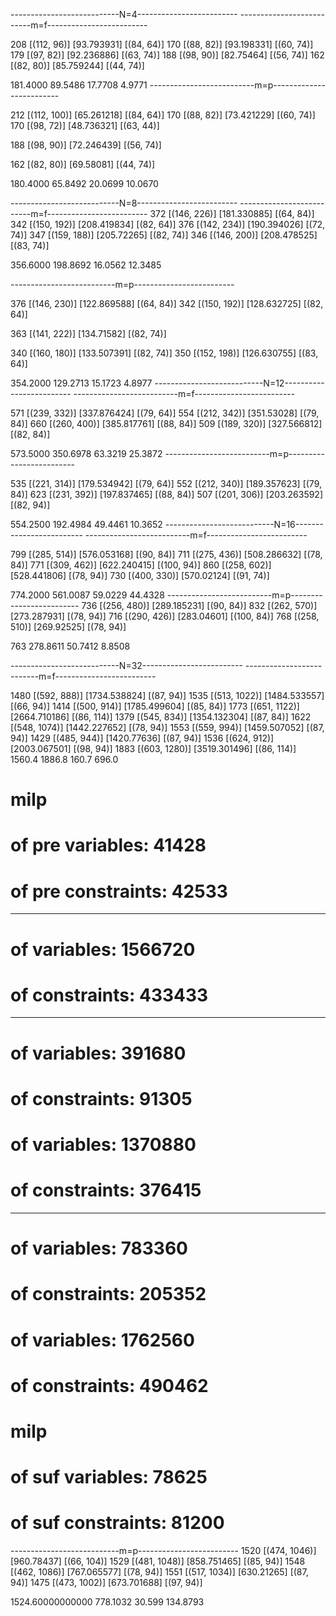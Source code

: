 ---------------------------N=4-------------------------
--------------------------m=f-------------------------

208 [(112, 96)] [93.793931] [(84, 64)]
170 [(88, 82)] [93.198331] [(60, 74)]
179 [(97, 82)] [92.236886] [(63, 74)]
188 [(98, 90)] [82.75464] [(56, 74)]
162 [(82, 80)] [85.759244] [(44, 74)]

181.4000   89.5486
17.7708    4.9771
--------------------------m=p-------------------------

212 [(112, 100)] [65.261218] [(84, 64)]
170 [(88, 82)]  [73.421229] [(60, 74)]
170 [(98, 72)]  [48.736321] [(63, 44)]

188 [(98, 90)]  [72.246439] [(56, 74)]

162 [(82, 80)]  [69.58081] [(44, 74)]

180.4000   65.8492
20.0699    10.0670

---------------------------N=8-------------------------
--------------------------m=f-------------------------
372 [(146, 226)] [181.330885] [(64, 84)]
342 [(150, 192)] [208.419834] [(82, 64)]
376 [(142, 234)] [190.394026] [(72, 74)]
347 [(159, 188)] [205.72265] [(82, 74)]
346 [(146, 200)] [208.478525] [(83, 74)]

356.6000     198.8692
16.0562      12.3485

--------------------------m=p-------------------------

376 [(146, 230)] [122.869588] [(64, 84)]
342 [(150, 192)] [128.632725] [(82, 64)]

363 [(141, 222)] [134.71582] [(82, 74)]

340 [(160, 180)] [133.507391] [(82, 74)]
350 [(152, 198)] [126.630755] [(83, 64)]

354.2000    129.2713
 15.1723    4.8977
---------------------------N=12-------------------------
--------------------------m=f-------------------------

571 [(239, 332)] [337.876424] [(79, 64)]
554 [(212, 342)] [351.53028] [(79, 84)]
660 [(260, 400)] [385.817761] [(88, 84)]
509 [(189, 320)] [327.566812] [(82, 84)]

573.5000  350.6978
63.3219   25.3872
--------------------------m=p-------------------------

535 [(221, 314)] [179.534942] [(79, 64)]
552 [(212, 340)] [189.357623] [(79, 84)]
623 [(231, 392)] [197.837465] [(88, 84)]
507 [(201, 306)] [203.263592] [(82, 94)]

554.2500    192.4984
49.4461     10.3652
---------------------------N=16-------------------------
--------------------------m=f-------------------------

799 [(285, 514)] [576.053168] [(90, 84)]
711 [(275, 436)] [508.286632] [(78, 84)]
771 [(309, 462)] [622.240415] [(100, 94)]
860 [(258, 602)] [528.441806] [(78, 94)]
730 [(400, 330)] [570.02124] [(91, 74)]

774.2000      561.0087
59.0229       44.4328
--------------------------m=p-------------------------
736 [(256, 480)] [289.185231] [(90, 84)]
832 [(262, 570)] [273.287931] [(78, 94)]
716 [(290, 426)] [283.04601] [(100, 84)]
768 [(258, 510)] [269.92525] [(78, 94)]

763         278.8611
50.7412     8.8508

---------------------------N=32-------------------------
--------------------------m=f-------------------------

1480 [(592, 888)] [1734.538824] [(87, 94)]
1535 [(513, 1022)] [1484.533557] [(66, 94)]
1414 [(500, 914)] [1785.499604] [(85, 84)]
1773 [(651, 1122)] [2664.710186] [(86, 114)]
1379 [(545, 834)] [1354.132304] [(87, 84)]
1622 [(548, 1074)] [1442.227652] [(78, 94)]
1553 [(559, 994)] [1459.507052] [(87, 94)]
1429 [(485, 944)] [1420.77636] [(87, 94)]
1536 [(624, 912)] [2003.067501] [(98, 94)]
1883 [(603, 1280)] [3519.301496] [(86, 114)]
1560.4    1886.8
160.7     696.0

# milp
# of pre variables: 41428
# of pre constraints: 42533
******************************************
# of variables: 1566720
# of constraints: 433433
******************************************
# of variables: 391680
# of constraints: 91305
# of variables: 1370880
# of constraints: 376415
******************************************
# of variables: 783360
# of constraints: 205352
# of variables: 1762560
# of constraints: 490462
# milp
# of suf variables: 78625
# of suf constraints: 81200


---------------------------m=p-------------------------
1520 [(474, 1046)] [960.78437] [(66, 104)]
1529 [(481, 1048)] [858.751465] [(85, 94)]
1548 [(462, 1086)] [767.065577] [(78, 94)]
1551 [(517, 1034)] [630.21265] [(87, 94)]
1475 [(473, 1002)] [673.701688] [(97, 94)]

1524.60000000000     778.1032
30.599             134.8793

